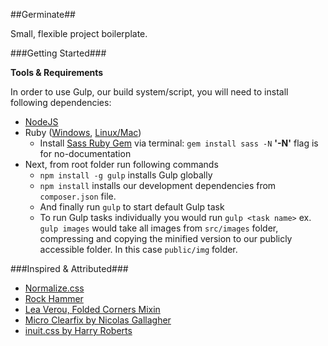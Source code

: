 ##Germinate##

Small, flexible project boilerplate.

###Getting Started###

**Tools & Requirements**

In order to use Gulp, our build system/script, you will need to install following dependencies:

+ [NodeJS](http://nodejs.org)
+ Ruby ([Windows](http://rubyinstaller.org), [Linux/Mac](http://rvm.io))
  + Install [Sass Ruby Gem](https://rubygems.org/gems/sass) via terminal: `gem install sass -N` __'-N'__ flag is for no-documentation
+ Next, from root folder run following commands
  + `npm install -g gulp` installs Gulp globally
  + `npm install` installs our development dependencies from `composer.json` file.
  + And finally run `gulp` to start default Gulp task
  + To run Gulp tasks individually you would run `gulp <task name>` ex. `gulp images` would take all images from `src/images` folder, compressing and copying the minified version to our publicly accessible folder. In this case `public/img` folder.

###Inspired & Attributed###

- [Normalize.css](http://necolas.github.io/normalize.css)
- [Rock Hammer](https://github.com/malarkey/Rock-Hammer)
- [Lea Verou, Folded Corners Mixin](http://codepen.io/leaverou/pen/raGaN)
- [Micro Clearfix by Nicolas Gallagher](http://nicolasgallagher.com/micro-clearfix-hack)
- [inuit.css by Harry Roberts](https://github.com/csswizardry/inuit.css)